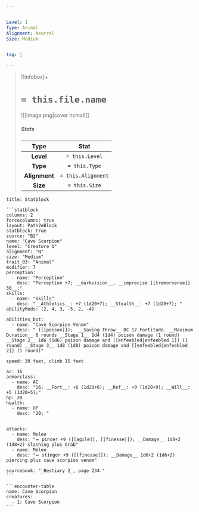 ```yaml
---


Level: 1
Type: Animal
Alignment: Neutral
Size: Medium


tag: 👹

---
```



> [!infobox]+
> #  `= this.file.name`
> ![[image.png|cover hsmall]]
> ##### Stats
> Type | Stat |
> :---:|:---:|
> **Level** | `= this.Level` |
> **Type** | `= this.Type` |
> **Alignment** | `= this.Alignment` |
> **Size** | `= this.Size` |



````ad-info
title: Statblock

```statblock
columns: 2
forcecolumns: true
layout: Path2eBlock
statblock: true
source: "B2"
name: "Cave Scorpion"
level: "Creature 1"
alignment: "N"
size: "Medium"
trait_03: "Animal"
modifier: 7
perception:
  - name: "Perception"
    desc: "Perception +7; __darkvision__, __imprecise [[tremorsense]] 30__;"
skills:
  - name: "Skills"
    desc: "__Athletics__: +7 (1d20+7); __Stealth__: +7 (1d20+7); "
abilityMods: [2, 4, 3, -5, 2, -4]

abilities_bot:
  - name: "Cave Scorpion Venom"
    desc: " ([[poison]]);  __Saving Throw__ DC 17 Fortitude. __Maximum Duration__ 6 rounds __Stage 1__ 1d4 (1d4) poison damage (1 round) __Stage 2__ 1d6 (1d6) poison damage and [[enfeebled|enfeebled 1]] (1 round) __Stage 3__ 1d8 (1d8) poison damage and [[enfeebled|enfeebled 2]] (1 round)"

speed: 30 feet, climb 15 feet

ac: 16
armorclass:
  - name: AC
    desc: "16; __Fort__: +6 (1d20+6); __Ref__: +9 (1d20+9); __Will__: +5 (1d20+5);"
hp: 20
health:
  - name: HP
    desc: "20; "


attacks:
  - name: Melee
    desc: "⬻ pincer +9 ([[agile]], [[finesse]]); __Damage__ 1d8+2 (1d8+2) slashing plus Grab"
  - name: Melee
    desc: "⬻ stinger +9 ([[finesse]]); __Damage__ 1d6+2 (1d6+2) piercing plus cave scorpion venom"

sourcebook: "_Bestiary 2_, page 234."
```

```encounter-table
name: Cave Scorpion
creatures:
  - 1: Cave Scorpion
```

````


